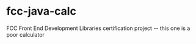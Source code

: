 # fcc-java-calc
FCC Front End Development Libraries certification project -- this one is a poor calculator
